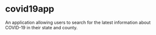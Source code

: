 # covid19app
An application allowing users to search for the latest information about COVID-19 in their state and county. 
